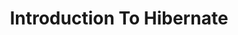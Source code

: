 ---
courseCode: "hibernate_intro"
courseName: "Introduction To Hibernate"
description: "In this tutorial, we'll understand the mismatch between object and relational models and what ORM is."
nextLessonPermalinkName: "Setting-Up-Hibernate"
permalinkName: "Introduction-To-Hibernate"
title: "Introduction To Hibernate"
unitSlNo: "1.1"
youtube: "Yv2xctJxE-w"
duration: 814
---